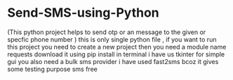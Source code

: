 # Send-SMS-using-Python
(This python project helps to send otp or an message to the given or specfic phone number )
this is only single python file , if you want to run this project you need to create a new project
then you need a module name requests download it using pip install in terminal 
i have us tkinter for simple gui
you also need a bulk sms provider i have used fast2sms bcoz it gives some testing purpose sms free

